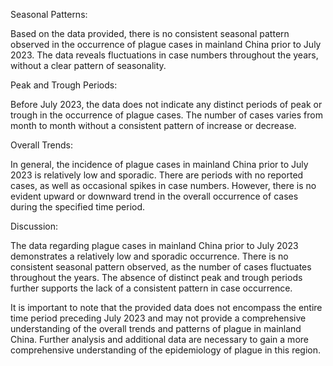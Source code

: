 Seasonal Patterns:

Based on the data provided, there is no consistent seasonal pattern observed in the occurrence of plague cases in mainland China prior to July 2023. The data reveals fluctuations in case numbers throughout the years, without a clear pattern of seasonality.

Peak and Trough Periods:

Before July 2023, the data does not indicate any distinct periods of peak or trough in the occurrence of plague cases. The number of cases varies from month to month without a consistent pattern of increase or decrease.

Overall Trends:

In general, the incidence of plague cases in mainland China prior to July 2023 is relatively low and sporadic. There are periods with no reported cases, as well as occasional spikes in case numbers. However, there is no evident upward or downward trend in the overall occurrence of cases during the specified time period.

Discussion:

The data regarding plague cases in mainland China prior to July 2023 demonstrates a relatively low and sporadic occurrence. There is no consistent seasonal pattern observed, as the number of cases fluctuates throughout the years. The absence of distinct peak and trough periods further supports the lack of a consistent pattern in case occurrence.

It is important to note that the provided data does not encompass the entire time period preceding July 2023 and may not provide a comprehensive understanding of the overall trends and patterns of plague in mainland China. Further analysis and additional data are necessary to gain a more comprehensive understanding of the epidemiology of plague in this region.